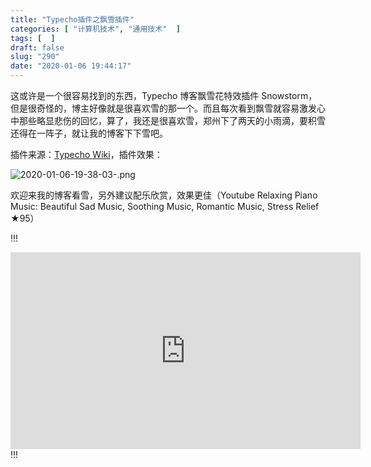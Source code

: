 ```yaml
---
title: "Typecho插件之飘雪插件"
categories: [ "计算机技术", "通用技术"  ]
tags: [  ]
draft: false
slug: "290"
date: "2020-01-06 19:44:17"
---
```


这或许是一个很容易找到的东西，Typecho 博客飘雪花特效插件 Snowstorm，但是很奇怪的，博主好像就是很喜欢雪的那一个。而且每次看到飘雪就容易激发心中那些略显悲伤的回忆，算了，我还是很喜欢雪，郑州下了两天的小雨滴，要积雪还得在一阵子，就让我的博客下下雪吧。

插件来源：[Typecho Wiki](https://www.typecho.wiki/)，插件效果：

![2020-01-06-19-38-03-.png](https://imagehost-cdn.frytea.com/images/2020/01/06/2020-01-06-19-38-03-.png)

欢迎来我的博客看雪，另外建议配乐欣赏，效果更佳（Youtube Relaxing Piano Music: Beautiful Sad Music, Soothing Music, Romantic Music, Stress Relief ★95）

!!!
<iframe width="560" height="315" src="https://www.youtube.com/embed/L5vMKOx17cY" frameborder="0" allow="accelerometer; autoplay; encrypted-media; gyroscope; picture-in-picture" allowfullscreen></iframe>
!!!

